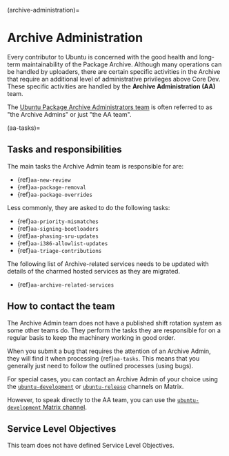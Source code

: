 (archive-administration)=
# Archive Administration

Every contributor to Ubuntu is concerned with the good health and long-term
maintainability of the Package Archive. Although many operations can be handled
by uploaders, there are certain specific activities in the Archive that
require an additional level of administrative privileges above Core Dev. These
specific activities are handled by the **Archive Administration (AA)** team.

The [Ubuntu Package Archive Administrators team](https://launchpad.net/~ubuntu-archive)
is often referred to as "the Archive Admins" or just "the AA team".

(aa-tasks)=
## Tasks and responsibilities

The main tasks the Archive Admin team is responsible for are:

* {ref}`aa-new-review`
* {ref}`aa-package-removal`
* {ref}`aa-package-overrides`

Less commonly, they are asked to do the following tasks:

* {ref}`aa-priority-mismatches`
* {ref}`aa-signing-bootloaders`
* {ref}`aa-phasing-sru-updates`
* {ref}`aa-i386-allowlist-updates`
* {ref}`aa-triage-contributions`

The following list of Archive-related services needs to be updated with details
of the charmed hosted services as they are migrated.

- {ref}`aa-archive-related-services` 


## How to contact the team

The Archive Admin team does not have a published shift rotation system as some
other teams do. They perform the tasks they are responsible for on a regular
basis to keep the machinery working in good order.

When you submit a bug that requires the attention of an Archive Admin, they will
find it when processing {ref}`aa-tasks`. This means that
you generally just need to follow the outlined processes (using bugs).

For special cases, you can contact an Archive Admin of your choice using the
[`ubuntu-development`](https://matrix.to/#/#devel:ubuntu.com) or
[`ubuntu-release`](https://matrix.to/#/#release:ubuntu.com) channels on Matrix.

However, to speak directly to the AA team, you can use the
[`ubuntu-development` Matrix channel](https://matrix.to/#/#devel:ubuntu.com).


## Service Level Objectives

This team does not have defined Service Level Objectives.


